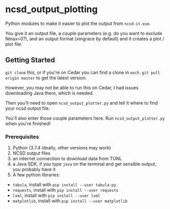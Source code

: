 # ncsd_output_plotting

Python modules to make it easier to plot the output from `ncsd-it.exe`.

You give it an output file, a couple parameters (e.g. do you want to exclude Nmax=0?), and an output format (xmgrace by default) and it creates a plot / plot file.

## Getting Started

`git clone` this, or if you're on Cedar you can find a clone in `exch`. `git pull origin master` to get the latest version.

However, you may not be able to run this on Cedar, I had issues downloading Java there, which is needed.

Then you'll need to open `ncsd_output_plotter.py` and tell it where to find your ncsd output file.

You'll also enter those couple parameters here. Run `ncsd_output_plotter.py` when you're finished!

### Prerequisites

1. Python (3.7.4 ideally, other versions may work)
2. NCSD output files
3. an internet connection to download data from TUNL
4. a Java SDK, if you type `java` on the terminal and get sensible output, you probably have it
5. A few python libraries:
- `tabula`, install with `pip install --user tabula-py`
- `requests`, install with `pip install --user requests`
- `lxml`, install with `pip install --user lxml`
- `matplotlib`, install with `pip install --user matplotlib`

